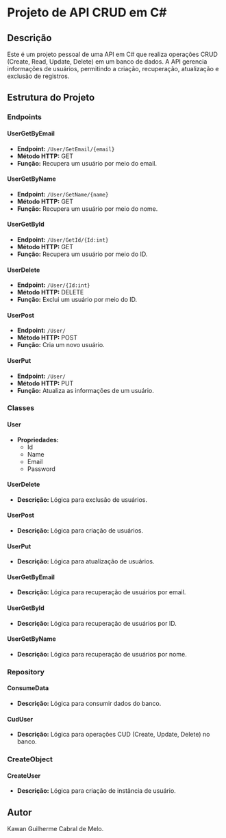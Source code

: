 # Projeto de API CRUD em C#

## Descrição
Este é um projeto pessoal de uma API em C# que realiza operações CRUD (Create, Read, Update, Delete) em um banco de dados. A API gerencia informações de usuários, permitindo a criação, recuperação, atualização e exclusão de registros.

## Estrutura do Projeto

### Endpoints

#### UserGetByEmail
- **Endpoint:** `/User/GetEmail/{email}`
- **Método HTTP:** GET
- **Função:** Recupera um usuário por meio do email.

#### UserGetByName
- **Endpoint:** `/User/GetName/{name}`
- **Método HTTP:** GET
- **Função:** Recupera um usuário por meio do nome.

#### UserGetById
- **Endpoint:** `/User/GetId/{Id:int}`
- **Método HTTP:** GET
- **Função:** Recupera um usuário por meio do ID.

#### UserDelete
- **Endpoint:** `/User/{Id:int}`
- **Método HTTP:** DELETE
- **Função:** Exclui um usuário por meio do ID.

#### UserPost
- **Endpoint:** `/User/`
- **Método HTTP:** POST
- **Função:** Cria um novo usuário.

#### UserPut
- **Endpoint:** `/User/`
- **Método HTTP:** PUT
- **Função:** Atualiza as informações de um usuário.

### Classes

#### User
- **Propriedades:**
  - Id
  - Name
  - Email
  - Password

#### UserDelete
- **Descrição:** Lógica para exclusão de usuários.

#### UserPost
- **Descrição:** Lógica para criação de usuários.

#### UserPut
- **Descrição:** Lógica para atualização de usuários.

#### UserGetByEmail
- **Descrição:** Lógica para recuperação de usuários por email.

#### UserGetById
- **Descrição:** Lógica para recuperação de usuários por ID.

#### UserGetByName
- **Descrição:** Lógica para recuperação de usuários por nome.

### Repository

#### ConsumeData
- **Descrição:** Lógica para consumir dados do banco.

#### CudUser
- **Descrição:** Lógica para operações CUD (Create, Update, Delete) no banco.

### CreateObject

#### CreateUser
- **Descrição:** Lógica para criação de instância de usuário.

## Autor
Kawan Guilherme Cabral de Melo.

